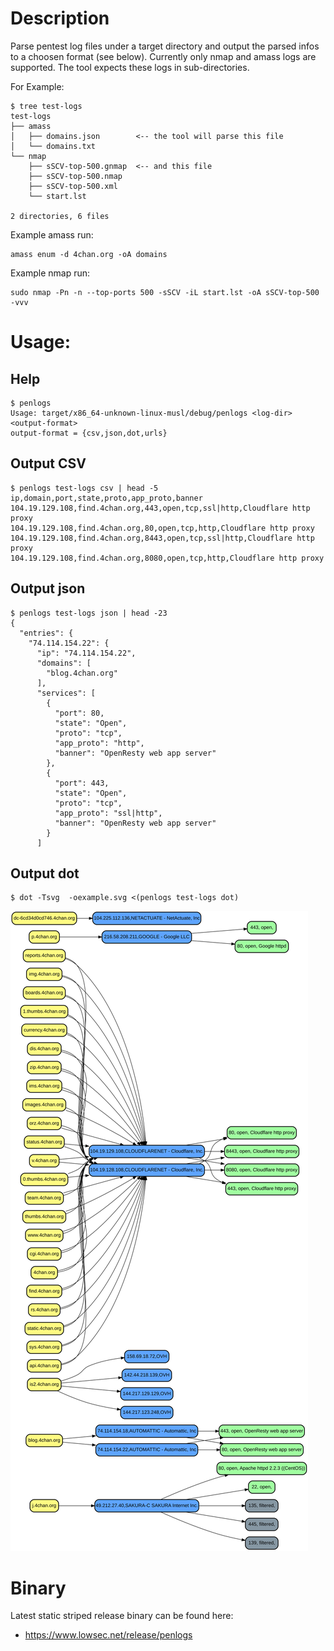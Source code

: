 # Description

Parse pentest log files under a target directory and output the parsed infos to a choosen format (see below).
Currently only nmap and amass logs are supported. The tool expects these logs in sub-directories.

For Example:

```
$ tree test-logs
test-logs
├── amass
│   ├── domains.json        <-- the tool will parse this file
│   └── domains.txt
└── nmap
    ├── sSCV-top-500.gnmap  <-- and this file
    ├── sSCV-top-500.nmap
    ├── sSCV-top-500.xml
    └── start.lst

2 directories, 6 files
```

Example amass run:

```
amass enum -d 4chan.org -oA domains
```

Example nmap run:

```
sudo nmap -Pn -n --top-ports 500 -sSCV -iL start.lst -oA sSCV-top-500 -vvv
```


# Usage:

## Help

```
$ penlogs
Usage: target/x86_64-unknown-linux-musl/debug/penlogs <log-dir> <output-format>
output-format = {csv,json,dot,urls}
```

## Output CSV

```
$ penlogs test-logs csv | head -5
ip,domain,port,state,proto,app_proto,banner
104.19.129.108,find.4chan.org,443,open,tcp,ssl|http,Cloudflare http proxy
104.19.129.108,find.4chan.org,80,open,tcp,http,Cloudflare http proxy
104.19.129.108,find.4chan.org,8443,open,tcp,ssl|http,Cloudflare http proxy
104.19.129.108,find.4chan.org,8080,open,tcp,http,Cloudflare http proxy
```

## Output json

```
$ penlogs test-logs json | head -23
{
  "entries": {
    "74.114.154.22": {
      "ip": "74.114.154.22",
      "domains": [
        "blog.4chan.org"
      ],
      "services": [
        {
          "port": 80,
          "state": "Open",
          "proto": "tcp",
          "app_proto": "http",
          "banner": "OpenResty web app server"
        },
        {
          "port": 443,
          "state": "Open",
          "proto": "tcp",
          "app_proto": "ssl|http",
          "banner": "OpenResty web app server"
        }
      ]
```

## Output dot

```
$ dot -Tsvg  -oexample.svg <(penlogs test-logs dot)
```

![dot output as svg](./example.svg)


# Binary

Latest static striped release binary can be found here: 
- https://www.lowsec.net/release/penlogs



